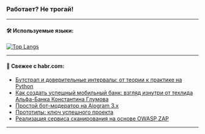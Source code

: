 ### Работает? Не трогай!

---
<!--
#### 🛠️ Technical stack:

![Java](https://img.shields.io/badge/Java-informational?logo=Oracle&style=flat&logoColor=white&color=FF4500)
![Kotlin](https://img.shields.io/badge/Kotlin-informational?logo=Kotlin&style=flat&logoColor=white&color=774D97)
![TS](https://img.shields.io/badge/TypeScript-informational?logo=typeScript&style=flat&logoColor=black&color=017acc)
![Python](https://img.shields.io/badge/Python-informational?logo=Python&style=flat&logoColor=black&color=ffdd54) <br>
![Spring](https://img.shields.io/badge/Spring-informational?logo=Spring&style=flat&logoColor=white&color=6DB33F) 
![SpringBoot](https://img.shields.io/badge/SpringBoot-informational?logo=SpringBoot&style=flat&logoColor=white&color=6DB33F)
![Nest](https://img.shields.io/badge/NestJS-informational?logo=NestJS&style=flat&logoColor=white&color=E0234E) 
![NodeJS](https://img.shields.io/badge/NodeJS-informational?logo=node.js&style=flat&logoColor=white&color=70A760)<br>
![PostgreSQL](https://img.shields.io/badge/PostgreSQL-informational?logo=PostgreSQL&style=flat&logoColor=white&color=DAA520)
![MongoDB](https://img.shields.io/badge/MongoDB-informational?logo=MongoDB&style=flat&logoColor=white&color=870000)
![Apache](https://img.shields.io/badge/Apache-informational?logo=apache&style=flat&logoColor=white&color=f74e28)

___ 
-->

#### 🛠️ Используемые языки:

[![Top Langs](https://github-readme-stats-u2qms2cxw-advtsettinggmailcoms-projects.vercel.app/api/top-langs/?username=zloylis&langs_count=10&hide_title=true&title_color=e6edf3&size_weight=0.5&count_weight=0.5&layout=compact&hide_progress=true&hide_border=true&theme=dracula)](https://github.com/zloylis)

<!---


####  :octocat:&nbsp;&nbsp; Статистика:

![GitHub stats](https://github-readme-stats-u2qms2cxw-advtsettinggmailcoms-projects.vercel.app/api?username=zloylis&show_icons=true&hide_border=true&theme=dracula&title_color=e6edf3&include_all_commits=true&count_private=true&hide_rank=false&hide_title=true&rank_icon=github)
-->
---

#### 💬 Свежее с habr.com:

<!-- BLOG-POST-LIST:START -->
- [Бутстрап и доверительные интервалы: от теории к практике на Python](https://habr.com/ru/articles/829336/?utm_source=habrahabr&utm_medium=rss&utm_campaign=829336)
- [Как создать успешный мобильный банк: взгляд изнутри от техлида Альфа-Банка Константина Глумова](https://habr.com/ru/articles/829016/?utm_source=habrahabr&utm_medium=rss&utm_campaign=829016)
- [Простой бот-модератор на Aiogram 3.x](https://habr.com/ru/companies/amvera/articles/829294/?utm_source=habrahabr&utm_medium=rss&utm_campaign=829294)
- [Прототипы: ключ успешного проекта](https://habr.com/ru/companies/sminex_developer/articles/829270/?utm_source=habrahabr&utm_medium=rss&utm_campaign=829270)
- [Реализация сервиса сканирования на основе OWASP ZAP](https://habr.com/ru/companies/vk/articles/829030/?utm_source=habrahabr&utm_medium=rss&utm_campaign=829030)
<!-- BLOG-POST-LIST:END -->

---
